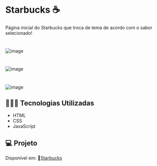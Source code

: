 # Starbucks ☕
Página inicial do Starbucks que troca de tema de acordo com o sabor selecionado!
#
![image](https://github.com/marostegaf/Starbucks/assets/103620713/09625083-970e-4740-beb9-e0c84e1b9154)
#
![image](https://github.com/marostegaf/Starbucks/assets/103620713/4c32d913-a2b8-48bd-af55-d44a32ec145a)
#
![image](https://github.com/marostegaf/Starbucks/assets/103620713/bfd730c1-7d0d-40fd-99ef-3b1bed069b1d)
## 🧑🏻‍💻 Tecnologias Utilizadas
- HTML
- CSS
- JavaScript
## 💻 Projeto
Disponível em: 🔗[Starbucks](https://starbucks-flavors.vercel.app/)
